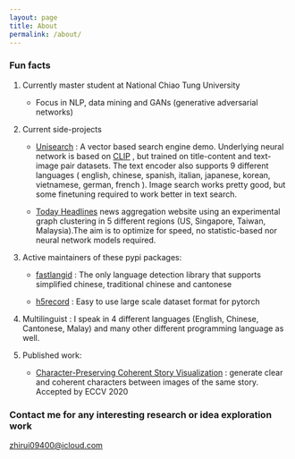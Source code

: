 ```yaml
---
layout: page
title: About
permalink: /about/
---
```


### Fun facts

1. Currently master student at National Chiao Tung University 

    * Focus in NLP, data mining and GANs (generative adversarial networks)

2. Current side-projects

    * [Unisearch](https://unisearch.cc/) : A vector based search engine demo. Underlying neural network is based on [CLIP](https://openai.com/blog/clip/) , but trained on title-content and text-image pair datasets. The text encoder also supports 9 different languages ( english, chinese, spanish, italian, japanese, korean, vietnamese, german, french ). Image search works pretty good, but some finetuning required to work better in text search.

    * [Today Headlines](https://todayheadlines.live/) news aggregation website using an experimental graph clustering in 5 different regions (US, Singapore, Taiwan, Malaysia).The aim is to optimize for speed, no statistic-based nor neural network models required.

3. Active maintainers of these pypi packages:

    * [fastlangid](https://pypi.org/project/fastlangid/) : The only language detection library that supports simplified chinese, traditional chinese and cantonese 

    * [h5record](https://pypi.org/project/h5record/) : Easy to use large scale dataset format for pytorch

4. Multilinguist : I speak in 4 different languages (English, Chinese, Cantonese, Malay) and many other different programming language as well.

5. Published work:

    * [Character-Preserving Coherent Story Visualization](https://www.ecva.net/papers/eccv_2020/papers_ECCV/papers/123620018.pdf) : generate clear and coherent characters between images of the same story. Accepted by ECCV 2020


### Contact me for any interesting research or idea exploration work

[zhirui09400@icloud.com](mailto:zhirui09400@icloud.com)